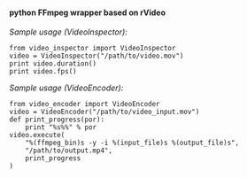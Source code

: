 #### python FFmpeg wrapper based on rVideo

*Sample usage (VideoInspector):*

    from video_inspector import VideoInspector
    video = VideoInspector("/path/to/video.mov")
    print video.duration()
    print video.fps()


*Sample usage (VideoEncoder):*

    from video_encoder import VideoEncoder
    video = VideoEncoder("/path/to/video_input.mov")
    def print_progress(por):
        print "%s%%" % por
    video.execute(
        "%(ffmpeg_bin)s -y -i %(input_file)s %(output_file)s",
        "/path/to/output.mp4",
        print_progress
    )
